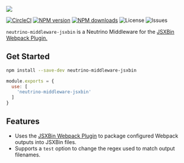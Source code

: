 ![][header-image]

[![CircleCI][circleci-image]][circleci-url]
[![NPM version][npm-version]][npm-url]
[![NPM downloads][npm-downloads]][npm-url]
![License][license]
![Issues][issues]

`neutrino-middleware-jsxbin` is a Neutrino Middleware for the [JSXBin Webpack Plugin.][jsxbin-link]

## Get Started

```sh
npm install --save-dev neutrino-middleware-jsxbin
```

```js
module.exports = {
  use: [
    'neutrino-middleware-jsxbin'    
  ]
}
```

## Features

- Uses the [JSXBin Webpack Plugin][jsxbin-link] to package configured Webpack outputs into JSXBin files.
- Supports a `test` option to change the regex used to match output filenames.

[header-image]: https://raw.githubusercontent.com/sammarks/art/master/neutrino-middleware-jsxbin/header.jpg
[circleci-image]: https://img.shields.io/circleci/project/github/sammarks/neutrino-middleware-jsxbin.svg
[circleci-url]: https://circleci.com/gh/sammarks/neutrino-middleware-jsxbin/tree/master
[npm-version]: https://img.shields.io/npm/v/neutrino-middleware-jsxbin.svg
[npm-downloads]: https://img.shields.io/npm/dm/neutrino-middleware-jsxbin.svg
[npm-url]: https://www.npmjs.com/package/neutrino-middleware-jsxbin
[license]: https://img.shields.io/github/license/sammarks/neutrino-middleware-jsxbin.svg
[issues]: https://img.shields.io/github/issues/sammarks/neutrino-middleware-jsxbin.svg

[jsxbin-link]: https://github.com/sammarks/jsxbin-webpack-plugin

